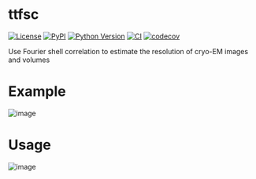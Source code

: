 # ttfsc

[![License](https://img.shields.io/pypi/l/ttfsc.svg?color=green)](https://github.com/jojoelfe/ttfsc/ttfsc/raw/main/LICENSE)
[![PyPI](https://img.shields.io/pypi/v/ttfsc.svg?color=green)](https://pypi.org/project/ttfsc)
[![Python Version](https://img.shields.io/pypi/pyversions/ttfsc.svg?color=green)](https://python.org)
[![CI](https://github.com/jojoelfe/ttfsc/ttfsc/actions/workflows/ci.yml/badge.svg)](https://github.com/jojoelfe/ttfsc/ttfsc/actions/workflows/ci.yml)
[![codecov](https://codecov.io/gh/jojoelfe/ttfsc/ttfsc/branch/main/graph/badge.svg)](https://codecov.io/gh/jojoelfe/ttfsc/ttfsc)

Use Fourier shell correlation to estimate the resolution of cryo-EM images and volumes

# Example

![image](https://github.com/user-attachments/assets/da5af1c9-dc18-4485-bde5-a516a130d4a0)

# Usage

![image](https://github.com/user-attachments/assets/2ef042ca-64a3-466b-bb2f-90d1351e1443)
